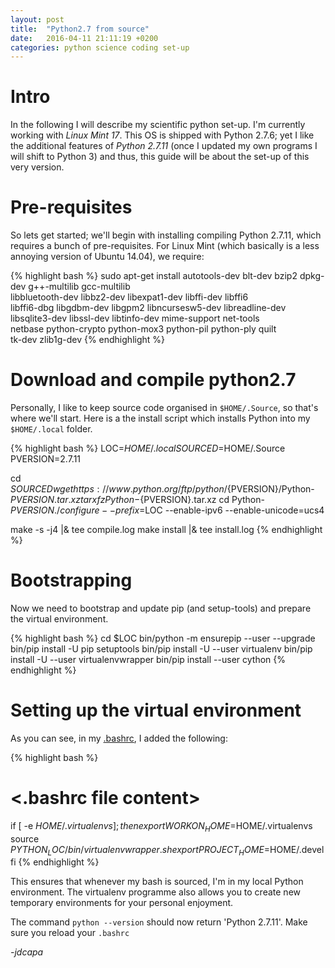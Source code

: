 ```yaml
---
layout: post
title:  "Python2.7 from source"
date:   2016-04-11 21:11:19 +0200
categories: python science coding set-up
---
```


Intro
=====

In the following I will describe my scientific python set-up.
I'm currently working with *Linux Mint 17*.
This OS is shipped with Python 2.7.6; yet I like the additional
 features
 of *Python 2.7.11* (once I updated my own programs I will shift to Python 3) and
 thus, this guide will be about the set-up of this very version.

Pre-requisites
==============

So lets get started; we'll begin with installing compiling Python 2.7.11, which
 requires a bunch of pre-requisites.
For Linux Mint (which basically is a less annoying version of Ubuntu 14.04),
 we require:

{% highlight bash %}
sudo apt-get install autotools-dev blt-dev bzip2 dpkg-dev g++-multilib gcc-multilib \
                     libbluetooth-dev libbz2-dev libexpat1-dev libffi-dev libffi6 \
                     libffi6-dbg libgdbm-dev libgpm2 libncursesw5-dev libreadline-dev \
                     libsqlite3-dev libssl-dev libtinfo-dev mime-support net-tools \
                     netbase python-crypto python-mox3 python-pil python-ply quilt \
                     tk-dev zlib1g-dev
{% endhighlight %}

Download and compile python2.7
==============================

Personally, I like to keep source code organised in `$HOME/.Source`, so that's
 where we'll start. Here is a the install script which installs Python into
 my `$HOME/.local` folder.

{% highlight bash %}
LOC=$HOME/.local
SOURCED=$HOME/.Source
PVERSION=2.7.11

cd $SOURCED
wget https://www.python.org/ftp/python/${PVERSION}/Python-${PVERSION}.tar.xz
tar xfz Python-${PVERSION}.tar.xz
cd Python-${PVERSION}
./configure --prefix=$LOC --enable-ipv6 --enable-unicode=ucs4

make -s -j4 |& tee compile.log
make install |& tee install.log
{% endhighlight %}

Bootstrapping
=============

Now we need to bootstrap and update pip (and setup-tools) and prepare the
 virtual environment.

{% highlight bash %}
cd $LOC
bin/python -m ensurepip --user --upgrade
bin/pip install -U pip setuptools
bin/pip install -U --user virtualenv
bin/pip install -U --user virtualenvwrapper
bin/pip install --user cython
{% endhighlight %}


Setting up the virtual environment
==================================

As you can see, in my
 [.bashrc](https://github.com/jdcapa/bashrc.d/blob/main/05.ENV_PYTHON),
 I added the following:

{% highlight bash %}
# <.bashrc file content>
if [ -e $HOME/.virtualenvs ]; then
    export WORKON_HOME=$HOME/.virtualenvs
    source ${PYTHON_LOC}/bin/virtualenvwrapper.sh
    export PROJECT_HOME=$HOME/.devel
fi
{% endhighlight %}

This ensures that whenever my bash is sourced, I'm in my local Python
 environment.
The virtualenv programme also allows you to create new temporary environments
 for your personal enjoyment.

The command `python --version` should now return 'Python 2.7.11'.
Make sure you reload your `.bashrc`

*-jdcapa*
